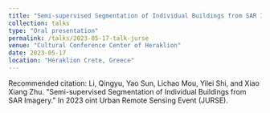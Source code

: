 ```yaml
---
title: "Semi-supervised Segmentation of Individual Buildings from SAR Imagery"
collection: talks
type: "Oral presentation"
permalink: /talks/2023-05-17-talk-jurse
venue: "Cultural Conference Center of Heraklion"
date: 2023-05-17
location: "Heraklion Crete, Greece"
---
```


Recommended citation: Li, Qingyu, Yao Sun, Lichao Mou, Yilei Shi, and Xiao Xiang Zhu. "Semi-supervised Segmentation of Individual Buildings from SAR Imagery." In 2023 oint Urban Remote Sensing Event (JURSE). 
